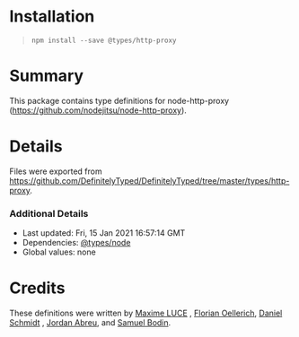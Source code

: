 # Installation
> `npm install --save @types/http-proxy`

# Summary
This package contains type definitions for node-http-proxy (https://github.com/nodejitsu/node-http-proxy).

# Details
Files were exported from https://github.com/DefinitelyTyped/DefinitelyTyped/tree/master/types/http-proxy.

### Additional Details

* Last updated: Fri, 15 Jan 2021 16:57:14 GMT
* Dependencies: [@types/node](https://npmjs.com/package/@types/node)
* Global values: none

# Credits

These definitions were written by [Maxime LUCE](https://github.com/SomaticIT)
, [Florian Oellerich](https://github.com/Raigen), [Daniel Schmidt](https://github.com/DanielMSchmidt)
, [Jordan Abreu](https://github.com/jabreu610), and [Samuel Bodin](https://github.com/bodinsamuel).
